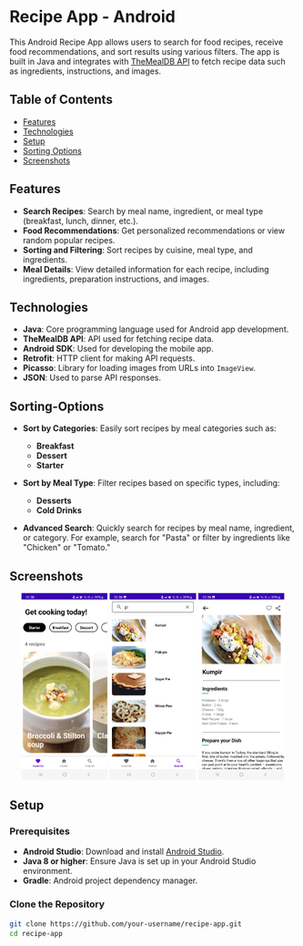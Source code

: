 # Recipe App - Android

This Android Recipe App allows users to search for food recipes, receive food recommendations, and sort results using various filters. The app is built in Java and integrates with [TheMealDB API](https://www.themealdb.com/) to fetch recipe data such as ingredients, instructions, and images.

## Table of Contents
- [Features](#features)
- [Technologies](#technologies)
- [Setup](#setup)
- [Sorting Options](#sorting-options)
- [Screenshots](#screenshots)


## Features
- **Search Recipes**: Search by meal name, ingredient, or meal type (breakfast, lunch, dinner, etc.).
- **Food Recommendations**: Get personalized recommendations or view random popular recipes.
- **Sorting and Filtering**: Sort recipes by cuisine, meal type, and ingredients.
- **Meal Details**: View detailed information for each recipe, including ingredients, preparation instructions, and images.

## Technologies
- **Java**: Core programming language used for Android app development.
- **TheMealDB API**: API used for fetching recipe data.
- **Android SDK**: Used for developing the mobile app.
- **Retrofit**: HTTP client for making API requests.
- **Picasso**: Library for loading images from URLs into `ImageView`.
- **JSON**: Used to parse API responses.

## Sorting-Options
- **Sort by Categories**: Easily sort recipes by meal categories such as:
  - **Breakfast**
  - **Dessert**
  - **Starter**
  
- **Sort by Meal Type**: Filter recipes based on specific types, including:
  - **Desserts**
  - **Cold Drinks**

- **Advanced Search**: Quickly search for recipes by meal name, ingredient, or category. For example, search for "Pasta" or filter by ingredients like "Chicken" or "Tomato."

## Screenshots
<p align="center">
  <img src="https://github.com/Rahulr2101/CookBook/blob/main/Screenshot_20240816_003818_CookBook.jpg" alt="Screenshot 1" width="30%">
  <img src="https://github.com/Rahulr2101/CookBook/blob/main/Screenshot_20240816_003838_CookBook.jpg" alt="Screenshot 2" width="30%">
  <img src="https://github.com/Rahulr2101/CookBook/blob/main/Screenshot_20240816_003852_CookBook.jpg" alt="Screenshot 2" width="30%">

</p>





## Setup

### Prerequisites
- **Android Studio**: Download and install [Android Studio](https://developer.android.com/studio).
- **Java 8 or higher**: Ensure Java is set up in your Android Studio environment.
- **Gradle**: Android project dependency manager.

### Clone the Repository
```bash
git clone https://github.com/your-username/recipe-app.git
cd recipe-app
